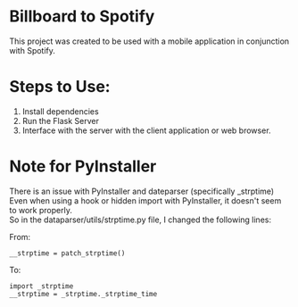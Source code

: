# Billboard to Spotify
This project was created to be used with a mobile application in conjunction with Spotify.

# Steps to Use:
1. Install dependencies
2. Run the Flask Server
3. Interface with the server with the client application or web browser.

# Note for PyInstaller
There is an issue with PyInstaller and dateparser (specifically _strptime)  
Even when using a hook or hidden import with PyInstaller, it doesn't seem to work properly.  
So in the dataparser/utils/strptime.py file, I changed the following lines:  

From:
```
__strptime = patch_strptime()
```
  
To:
```
import _strptime
__strptime = _strptime._strptime_time
```
